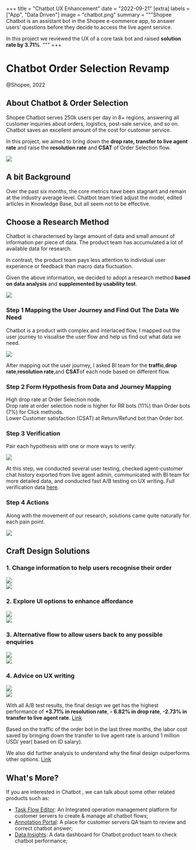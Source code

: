 +++
title = "Chatbot UX Enhancement"
date = "2022-09-21"
[extra]
labels = ["App", "Data Driven"]
image = "chatbot.png"
summary = """Shopee Chatbot is an assistant bot in the Shopee e-commerce app, to answer users’ questions before they decide to access the live agent service.

In this project we reviewed the UX of a core task bot and raised **solution rate by 3.71%**.
"""
+++

# Chatbot Order Selection Revamp

<p class="time">@Shopee, 2022</p>

<span class="intro">
<span class="bg">

## About Chatbot & Order Selection

Shopee Chatbot serves 250k users per day in 8+ regions, answering all customer inquiries about orders, logistics, post-sale service, and so on. Chatbot saves an excellent amount of the cost for customer service.

In this project, we aimed to bring down the **drop rate, transfer to live agent rate** and raise the **resolution rate** and **CSAT** of Order Selection flow.

</span>
<span class="gif">
<img src="https://user-images.githubusercontent.com/52693877/239734548-dffdf14a-ac4d-4c71-81fd-e8af744cb58f.png">
</span>
</span>

## A bit Background

Over the past six months, the core metrics have been stagnant and remain at the industry average level. Chatbot team tried adjust the model, edited articles in Knowledge Base, but all seem not to be effective. 

## Choose a Research Method

Chatbot is characterised by large amount of data and small amount of information per piece of data. The product team has accumulated a lot of available data for research.

In contrast, the product team pays less attention to individual user experience or feedback than macro data fluctuation.

Given the above information, we decided to adopt a research method **based on data analysis** and **supplemented by usability test**.

<img src="https://user-images.githubusercontent.com/52693877/239734944-4c5707db-aa75-4c54-ad46-092d424a604e.svg" >


### Step 1 Mapping the User Journey and Find Out The Data We Need

Chatbot is a product with complex and interlaced flow, I mapped out the user journey to visualise the user flow and help us find out what data we need.

<img src="https://user-images.githubusercontent.com/52693877/239735221-206fa1dd-e344-4210-ac4d-669f37e82930.png" >


After mapping out the user journey, I asked BI team for the **traffic**,**drop rate**,**resolution rate**,and **CSAT**of each node based on different flow.

### Step 2 Form Hypothesis from Data and Journey Mapping

<div class="data">
  <div>High drop rate at Order Selection node.</div>
  <div>Drop rate at order selection node is higher for RR bots (11%) than Order bots (7%) for Click methods.</div>
  <div>Lower Customer satisfaction (CSAT) at Return/Refund bot than Order bot.</div>  
</div>


### Step 3 Verification

Pair each hypothesis with one or more ways to verify:

<img src="https://user-images.githubusercontent.com/52693877/240283369-fde503ac-ddf3-4574-bdac-b74f82359a2e.png" >

At this step, we conducted several user testing, checked agent-customer chat history exported from live agent admin, communicated with BI team for more detailed data, and conducted fast A/B testing on UX writing. 
Full verification data <link>[here](https://docs.google.com/spreadsheets/d/1U6D6JAdLe83aEqkONwu0Fh34PJGa0EcLX161wne69-c/edit#gid=0)</link>.

### Step 4 Actions

Along with the movement of our research, solutions came quite naturally for each pain point. 

<img src="https://user-images.githubusercontent.com/52693877/240284485-44652a07-2131-4444-b682-c05a4cc6050a.png" >

## Craft Design Solutions

### 1. Change information to help users recognise their order

<div class="pic">
<div><img src="https://user-images.githubusercontent.com/52693877/240286571-9a204b76-fdff-48f9-ba5d-c095be37c6d6.png" ></div>
<div><img src="https://user-images.githubusercontent.com/52693877/240286588-76efbace-fe2b-41ba-8715-7159e350939a.png" ></div>
</div>

### 2. Explore UI options to enhance affordance

<div class="pic">
<div><img src="https://user-images.githubusercontent.com/52693877/240286602-cbfcb29c-990e-4a4d-9d9c-a04cbed33d75.png" ></div>
<div><img src="https://user-images.githubusercontent.com/52693877/240286610-25c23ceb-ea3d-448c-a029-a055cdc4b56c.png" ></div>
</div>

### 3. Alternative flow to  allow users back to any possible enquiries  

<div class="pic">
<div><img src="https://user-images.githubusercontent.com/52693877/240286627-5d36d83b-ed35-474f-9d7f-425d1edc1ca5.png" ></div>
<div><img src="https://user-images.githubusercontent.com/52693877/240286631-66c01b3f-2cd2-4761-935b-2628f8321d25.png" ></div>
</div>

### 4. Advice on UX writing

<div class="pic">
<div><img src="https://user-images.githubusercontent.com/52693877/240286636-d3701d9c-af46-47de-9b13-70d0c857f7f2.png" ></div>
<div><img src="https://user-images.githubusercontent.com/52693877/240286642-b1e23dd7-80b8-49cb-8874-4d5ac2194011.png" ></div>
</div>

With all A/B test results, the final design we get has the highest performance of **+3.71% in resolution rate**, **- 6.82% in drop rate**, **-2.73% in transfer to live agent rate**. [Link](https://docs.google.com/spreadsheets/d/1d4jLm2_o1jYWMGqTmbin11taxrZAmwDhVp9AEtZ5iZA/edit?usp=sharing)

Based on the traffic of the order bot in the last three months, the labor cost saved by bringing down the transfer to live agent rate is around 1 million USD/ year( based on ID salary). 

We also did further analysis to understand why the final design outperforms other options. [Link](https://docs.google.com/spreadsheets/d/1tf_NF1O4DfNZGtwqaw7cVimGoKrvABNALraCJcx3naM/edit?usp=sharing)



## What's More?

If you are interested in Chatbot , we can talk about some other related products such as:

* [Task Flow Editor](https://www.figma.com/file/mUepWRHQ9tlug2wKUM5zfu/Chatflow-Editor-(Latest)?type=design&node-id=12%3A24&t=kjMq6i1wk9hx8bsT-1):  An Integrated operation management platform for customer servers to create & manage all chatbot flows;
* [Annotation Portal](https://www.figma.com/file/kCkkutGnQ5IeAzUKoz6lDS/Data-Annotation?type=design&node-id=5873%3A76560&t=3FYl9aMma3CruBNC-1): A place for customer servers QA team to review and correct chatbot answer;
* [Data Insights](https://www.figma.com/file/SE0o4qIS19JAcIRChtILEm/Insights-Data-Portal---Past?type=design&node-id=1822%3A11838&t=w5trwwxOoqSMIFiH-1): A data dashboard for Chatbot product team to check chatbot performance;


